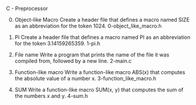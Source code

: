C - Preprocessor

0. Object-like Macro
Create a header file that defines a macro named SIZE as an abbreviation for the token 1024.
0-object_like_macro.h

1. Pi
Create a header file that defines a macro named PI as an abbreviation for the token 3.14159265359.
1-pi.h

2. File name
Write a program that prints the name of the file it was compiled from, followed by a new line.
2-main.c

3. Function-like macro
Write a function-like macro ABS(x) that computes the absolute value of a number x.
3-function_like_macro.h

4. SUM
Write a function-like macro SUM(x, y) that computes the sum of the numbers x and y.
4-sum.h
